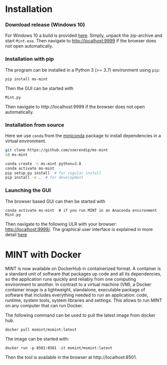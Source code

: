    
# Installation

### Download release (Windows 10)

For Windows 10 a build is provided [here](https://github.com/soerendip/ms-mint/releases/download/v0.0.30/Mint-0.0.30-Windows10.zip). Simply, unpack the zip-archive and start `Mint.exe`. Then navigate to [http://localhost:9999](http://localhost:9999) if the browser does not open automatically.


### Installation with pip

The program can be installed in a Python 3 (>= 3.7) environment using `pip`:

    pip install ms-mint

Then the GUI can be started with 

    Mint.py

Then navigate to http://localhost:9999 if the browser does not open automatically.


### Installation from source

Here we use `conda` from the [miniconda](https://conda.io/en/latest/miniconda.html) package to install dependencies in a virtual environment.

```bash
git clone https://github.com/soerendip/ms-mint
cd ms-mint

conda create -n ms-mint python=3.8
conda activate ms-mint
pip setup.py install  # for regular install
pip install -e .  # for development
```

### Launching the GUI

The browser based GUI can then be started with

    conda activate ms-mint  # if you run MINT in an Anaconda environment
    Mint.py

Then navigate to the following ULR with your browser: [http://localhost:9999/](http://localhost:9999/). The graphical user interface is explained in more detail [here](gui.md)


# MINT with Docker
MINT is now available on DockerHub in containerized format. A container is a standard unit of software that packages up code and all its dependencies, so the application runs quickly and reliably from one computing environment to another. In contrast to a virtual machine (VM), a Docker container image is a lightweight, standalone, executable package of software that includes everything needed to run an application: code, runtime, system tools, system libraries and settings. This allows to run MINT on any computer that can run Docker.

The following command can be used to pull the latest image from docker hub.

    docker pull msmint/msmint:latest

The image can be started with:

    docker run -p 8501:8501 -it msmint/msmint:latest

Then the tool is available in the browser at http://localhost:8501.

